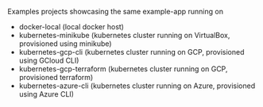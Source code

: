 Examples projects showcasing the same example-app running on

* docker-local (local docker host)
* kubernetes-minikube (kubernetes cluster running on VirtualBox, provisioned using minikube)
* kubernetes-gcp-cli (kubernetes cluster running on GCP, provisioned using GCloud CLI)
* kubernetes-gcp-terraform (kubernetes cluster running on GCP, provisioned terraform)
* kubernetes-azure-cli (kubernetes cluster running on Azure, provisioned using Azure CLI)
